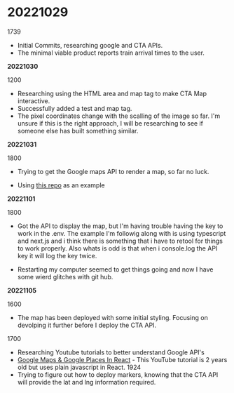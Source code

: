 # **20221029**

  1739 

  * Initial Commits, researching google and CTA APIs. 
  * The minimal viable product reports train arrival times to the user. 

**20221030**

  1200 

  * Researching using the HTML area and map tag to make CTA Map interactive. 
  * Successfully added a test and map tag. 
  * The pixel coordinates change with the scalling of the image so far. I'm unsure if this is the right approach, I will be researching to see if someone else has built something similar. 


**20221031**

  1800

  * Trying to get the Google maps API to render a map, so far no luck. 

  * Using [this repo](https://github.com/leighhalliday/google-maps-react-crash-course) as an example 

**20221101**

  1800 

  * Got the API to display the map, but I'm having trouble having the key to work in the .env. The example I'm followig along with is using typescript and next.js and i think there is something that i have to retool for things to work properly. Also whats is odd is that when i console.log the API key it will log the key twice.
 
  * Restarting my computer seemed to get things going and now I have some wierd glitches with git hub.

**20221105**
  
  1600 

  * The map has been deployed with some initial styling. Focusing on devolping it further before I deploy the CTA API. 

  1700 

  * Researching Youtube tutorials to better understand Google API's
  * [Google Maps & Google Places In React](https://www.youtube.com/watch?v=WZcxJGmLbSo) - This YouTube tutorial is 2 years old but uses plain javascript in React. 
  1924 
  * Trying to figure out how to deploy markers, knowing that the CTA API will provide the lat and lng information required. 

